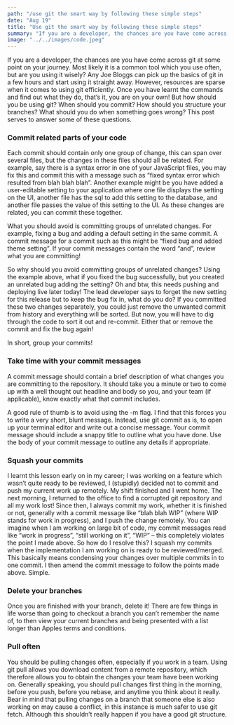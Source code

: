 ```yaml
---
path: "/use git the smart way by following these simple steps"
date: "Aug 19"
title: "Use git the smart way by following these simple steps"
summary: "If you are a developer, the chances are you have come across git at some point on your journey. Most likely it is a common tool which you use often, but are you using it wisely? Follow these steps to be more proficient with git."
image: "../../images/code.jpeg"
---
```


If you are a developer, the chances are you have come across git at some point on your journey.
Most likely it is a common tool which you use often, but are you using it wisely? Any Joe Bloggs
can pick up the basics of git in a few hours and start using it straight away. However,
resources are sparse when it comes to using git efficiently. Once you have learnt the commands
and find out what they do, that’s it, you are on your own! But how should you be using git? When
should you commit? How should you structure your branches? What should you do when something
goes wrong? This post serves to answer some of these questions.

### Commit related parts of your code
Each commit should contain only one group of change, this can span over several files, but the
changes in these files should all be related. For example, say there is a syntax error in one of
your JavaScript files, you may fix this and commit this with a message such as “fixed syntax
error which resulted from blah blah blah”. Another example might be you have added a
user-editable setting to your application where one file displays the setting on the UI,
another file has the sql to add this setting to the database, and another file passes the value
of this setting to the UI. As these changes are related, you can commit these together.

What you should avoid is committing groups of unrelated changes. For example, fixing a bug and
adding a default setting in the same commit. A commit message for a commit such as this might
be “fixed bug and added theme setting”. If your commit messages contain the word “and”, review
what you are committing!

So why should you avoid committing groups of unrelated changes? Using the example above, what if
you fixed the bug successfully, but you created an unrelated bug adding the setting? Oh and btw,
this needs pushing and deploying live later today! The lead developer says to forget the new
setting for this release but to keep the bug fix in, what do you do? If you committed these two
changes separately, you could just remove the unwanted commit from history and everything will
be sorted. But now, you will have to dig through the code to sort it out and re-commit. Either
that or remove the commit and fix the bug again!

In short, group your commits!

### Take time with your commit messages
A commit message should contain a brief description of what changes you are committing to the
repository. It should take you a minute or two to come up with a well thought out headline and
body so you, and your team (if applicable), know exactly what that commit includes.

A good rule of thumb is to avoid using the -m flag. I find that this forces you to write a very
short, blunt message. Instead, use git commit as is, to open up your terminal editor and write
out a concise message. Your commit message should include a snappy title to outline what you
have done. Use the body of your commit message to outline any details if appropriate.


### Squash your commits
I learnt this lesson early on in my career; I was working on a feature which wasn’t quite ready
to be reviewed, I (stupidly) decided not to commit and push my current work up remotely. My shift
finished and I went home. The next morning, I returned to the office to find a corrupted git
repository and all my work lost! Since then, I always commit my work, whether it is finished or not,
generally with a commit message like “blah blah WIP” (where WIP stands for work in progress), and I
push the change remotely.
You can imagine when I am working on large bit of code, my commit messages read like “work in progress”,
“still working on it”, “WIP” – this completely violates the point I made above. So how do I resolve this?
I squash my commits when the implementation I am working on is ready to be reviewed/merged. This
basically means condensing your changes over multiple commits in to one commit. I then amend the commit
message to follow the points made above. Simple.

### Delete your branches
Once you are finished with your branch, delete it! There are few things in life worse than going to checkout
a branch you can’t remember the name of, to then view your current branches and being presented with a list
longer than Apples terms and conditions.

### Pull often
You should be pulling changes often, especially if you work in a team. Using git pull allows you download
content from a remote repository, which therefore allows you to obtain the changes your team have been working
on. Generally speaking, you should pull changes first thing in the morning, before you push, before you rebase,
and anytime you think about it really. Bear in mind that pulling changes on a branch that someone else is also
working on may cause a conflict, in this instance is much safer to use git fetch. Although this shouldn’t
really happen if you have a good git structure.